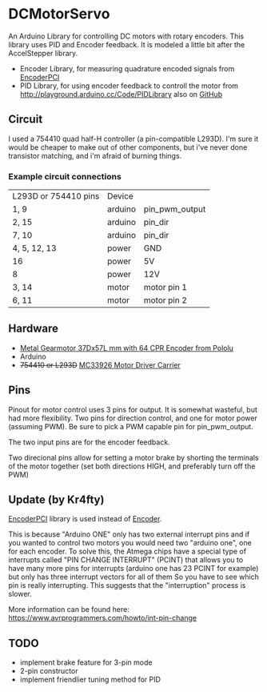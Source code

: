 DCMotorServo
============

An Arduino Library for controlling DC motors with rotary encoders. This library uses PID and Encoder feedback. It is modeled a little bit after the AccelStepper library.

 * Encoder Library, for measuring quadrature encoded signals from [EncoderPCI](https://github.com/kr4fty/EncoderPCI)
 * PID Library, for using encoder feedback to controll the motor from http://playground.arduino.cc/Code/PIDLibrary  also on [GitHub](https://github.com/br3ttb/Arduino-PID-Library)

Circuit
-------
I used a 754410 quad half-H controller (a pin-compatible L293D). I'm sure it would be cheaper to make out of other components, but i've never done transistor matching, and i'm afraid of burning things.

### Example circuit connections
<table>
<tr><td>L293D or 754410 pins</td><td>Device</td><td></td></tr>
<tr><td>1, 9</td><td>arduino</td><td>pin_pwm_output</td></tr>
<tr><td>2, 15</td><td>arduino</td><td>pin_dir</td></tr>
<tr><td>7, 10</td><td>arduino</td><td>pin_dir</td></tr>
<tr><td>4, 5, 12, 13</td><td>power</td><td>GND</td></tr>
<tr><td>16</td><td>power</td><td>5V</td></tr>
<tr><td>8</td><td>power</td><td>12V</td></tr>
<tr><td>3, 14</td><td>motor</td><td>motor pin 1</td></tr>
<tr><td>6, 11</td><td>motor</td><td>motor pin 2</td></tr>
</table>
  
Hardware
--------
 * [Metal Gearmotor 37Dx57L mm with 64 CPR Encoder from Pololu](http://www.pololu.com/catalog/product/1447)
 * Arduino
 * ~~754410 or L293D~~ [MC33926 Motor Driver Carrier](http://www.pololu.com/product/1212)
  
Pins
----
Pinout for motor control uses 3 pins for output. It is somewhat wasteful, but had more flexibility. Two pins for direction control, and one for motor power (assuming PWM).
Be sure to pick a PWM capable pin for pin_pwm_output.

The two input pins are for the encoder feedback.

Two direcional pins allow for setting a motor brake by shorting the terminals of the motor together (set both directions HIGH, and preferably turn off the PWM)

Update (by Kr4fty)
------------------
[EncoderPCI](https://github.com/kr4fty/EncoderPCI) library is used instead of [Encoder](http://www.pjrc.com/teensy/td_libs_Encoder.html).

This is because "Arduino ONE" only has two external interrupt pins and if you wanted to control two motors you would need two "arduino one", one for each encoder. To solve this, the Atmega chips have a special type of interrupts called "PIN CHANGE INTERRUPT" (PCINT) that allows you to have many more pins for interrupts (arduino one has 23 PCINT for example) but only has three interrupt vectors for all of them So you have to see which pin is really interrupting. This suggests that the "interruption" process is slower.

More information can be found here: https://www.avrprogrammers.com/howto/int-pin-change
  
TODO
----
 * implement brake feature for 3-pin mode
 * 2-pin constructor
 * implement friendlier tuning method for PID

